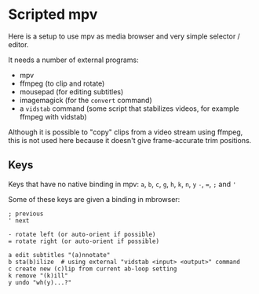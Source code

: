 # Scripted mpv

Here is a setup to use mpv as media browser and very simple selector / editor.

It needs a number of external programs:

- mpv
- ffmpeg (to clip and rotate)
- mousepad (for editing subtitles)
- imagemagick (for the `convert` command)
- a `vidstab` command (some script that stabilizes videos, for example ffmpeg with
  vidstab)

Although it is possible to "copy" clips from a video stream using ffmpeg, this
is not used here because it doesn't give frame-accurate trim positions.


## Keys

Keys that have no native binding in mpv:
`a`, `b`, `c`, `g`, `h`, `k`, `n`, `y` `-`, `=`, `;` and `'`

Some of these keys are given a binding in mbrowser:

```
; previous
' next

- rotate left (or auto-orient if possible)
= rotate right (or auto-orient if possible)

a edit subtitles "(a)nnotate"
b sta(b)ilize  # using external "vidstab <input> <output>" command
c create new (c)lip from current ab-loop setting
k remove "(k)ill"
y undo "wh(y)...?"
```
